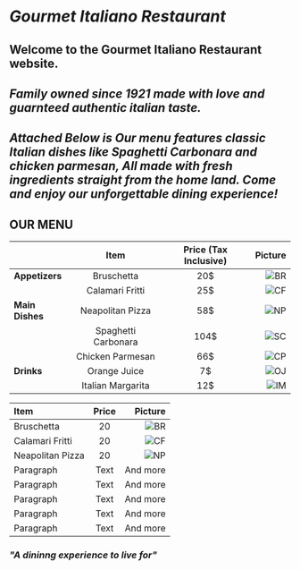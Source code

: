  #   *Gourmet Italiano Restaurant*
## Welcome to the **Gourmet Italiano** Restaurant website. 
## *Family owned since 1921 made with love and guarnteed authentic italian taste.*



## *Attached Below is Our menu features classic Italian dishes like Spaghetti Carbonara and chicken parmesan, All made with fresh ingredients straight from the home land. Come and enjoy our unforgettable dining experience!*


## **OUR MENU**
|                 | Item                |Price (Tax Inclusive)  |Picture|
| :---------------|:----------------:|:----------------:|---------------:| 
|**Appetizers**   |	Bruschetta          |20$                    |![BR](https://i.ibb.co/zN2MvQY/download-6.jpg)  |
|                 | Calamari Fritti     |25$                    |![CF](https://i.ibb.co/q1wj8cz/download-5.jpg)  |
|**Main Dishes**  | Neapolitan Pizza    |58$                    |![NP](https://i.ibb.co/xLYGSWj/download-4.jpg)  |
|                 | Spaghetti Carbonara	|104$                   |![SC](https://i.ibb.co/qBpPhLt/download-3.jpg)  |
|                 | Chicken Parmesan    |66$                    |![CP](https://i.ibb.co/TTrmksh/download.jpg)    |
|**Drinks**       | Orange Juice        |7$                     |![OJ](https://i.ibb.co/w0jr67f/download-2.jpg)  |
|                 | Italian Margarita   |12$                    |![IM](https://i.ibb.co/QYk3cwY/download-7.jpg) |



| Item     | Price | Picture     |
| :---        |    :----:   |          ---: |
| Bruschetta      | 20       | ![BR](https://i.ibb.co/zN2MvQY/download-6.jpg)  |
| Calamari Fritti   | 20        | ![CF](https://i.ibb.co/q1wj8cz/download-5.jpg)    |
|Neapolitan Pizza  | 20        | ![NP](https://i.ibb.co/xLYGSWj/download-4.jpg)      |
| Paragraph   | Text        | And more      |
| Paragraph   | Text        | And more      |
| Paragraph   | Text        | And more      |
| Paragraph   | Text        | And more      |
| Paragraph   | Text        | And more      |


### *"A dininng experience to live for"*
